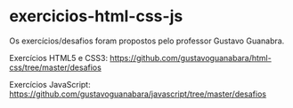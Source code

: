 # exercicios-html-css-js
Os exercícios/desafios foram propostos pelo professor Gustavo Guanabra.

Exercícios HTML5 e CSS3: https://github.com/gustavoguanabara/html-css/tree/master/desafios

Exercícios JavaScript: https://github.com/gustavoguanabara/javascript/tree/master/desafios
